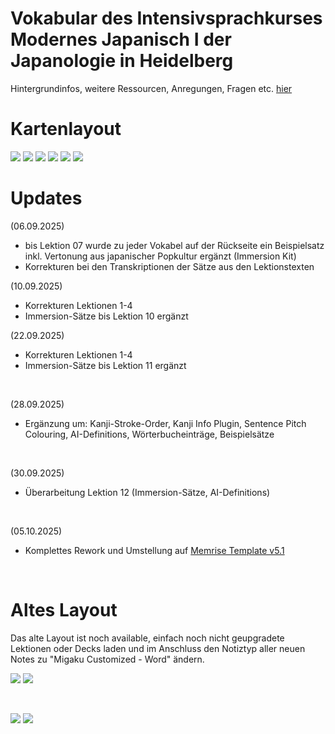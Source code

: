 
# Vokabular des Intensivsprachkurses Modernes Japanisch I der Japanologie in Heidelberg


Hintergrundinfos, weitere Ressourcen, Anregungen, Fragen etc. [hier](https://github.com/N1m4rrgon/Japanologie-Heidelberg-Anki) <br>

# Kartenlayout

<img src="https://i.postimg.cc/y6JFR7RY/Screenshot-20251010-192738.png"> <img src="https://i.postimg.cc/ZY16FXPz/Screenshot-20251010-192751.png">
<img src="https://i.postimg.cc/G3BkDbD2/Screenshot-20251010-192942.png"> <img src="https://i.postimg.cc/ryv5C7GL/Screenshot-20251010-192815.png">
<img src="https://i.postimg.cc/Dft1dRQf/Screenshot-20251010-193014.png"> <img src="https://i.postimg.cc/v8p5LC7s/Screenshot-20251010-192947.png">


# Updates <br>

(06.09.2025) <br>
- bis Lektion 07 wurde zu jeder Vokabel auf der Rückseite ein Beispielsatz inkl. Vertonung aus japanischer Popkultur ergänzt 
(Immersion Kit) <br>
- Korrekturen bei den Transkriptionen der Sätze aus den Lektionstexten <br>

(10.09.2025) <br>
- Korrekturen Lektionen 1-4
- Immersion-Sätze bis Lektion 10 ergänzt <br>

(22.09.2025) <br>
- Korrekturen Lektionen 1-4
- Immersion-Sätze bis Lektion 11 ergänzt <br>
<br>

(28.09.2025) <br>
- Ergänzung um: Kanji-Stroke-Order, Kanji Info Plugin, Sentence Pitch Colouring, AI-Definitions, Wörterbucheinträge, Beispielsätze <br>
<br>

(30.09.2025) <br>
- Überarbeitung Lektion 12 (Immersion-Sätze, AI-Definitions) <br>
<br>

(05.10.2025) <br>
- Komplettes Rework und Umstellung auf [Memrise Template v5.1](https://github.com/Eltaurus-Lt/Anki-Card-Templates) <br>
<br>












# Altes Layout
Das alte Layout ist noch available, einfach noch nicht geupgradete Lektionen oder Decks laden und im Anschluss den Notiztyp aller neuen Notes zu "Migaku Customized - Word" ändern.

<img src="https://i.postimg.cc/7ZnvBRQn/37b3d007-aa0e-4d8a-bc3d-befdee59cf18.jpg"> <img src="https://i.postimg.cc/FHVtP6nB/41450c9c-59da-4f1a-9ab4-c2f3863d1296.jpg"> 

<br>

<img src="https://i.postimg.cc/T3J8ksHF/43921f23-ebb0-4361-9017-226e3dd340f7.jpg"> <img src="https://i.postimg.cc/ht1FCY3k/c19461e4-d43e-4f01-ae14-d8a20a630ffb.jpg"> 
<br>



